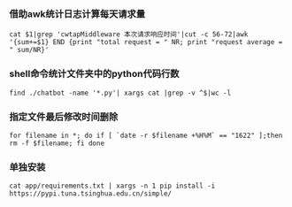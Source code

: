 ### 借助awk统计日志计算每天请求量

```
cat $1|grep 'cwtapMiddleware 本次请求响应时间'|cut -c 56-72|awk '{sum+=$1} END {print "total request = " NR; print "request average = " sum/NR}'
```
### shell命令统计文件夹中的python代码行数
```
find ./chatbot -name '*.py'| xargs cat |grep -v ^$|wc -l
```
### 指定文件最后修改时间删除
```
for filename in *; do if [ `date -r $filename +%H%M` == "1622" ];then rm -f $filename; fi done
```
### 单独安装
```
cat app/requirements.txt | xargs -n 1 pip install -i https://pypi.tuna.tsinghua.edu.cn/simple/
```
